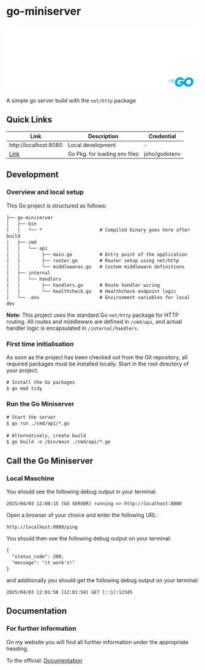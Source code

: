 # go-miniserver

![Hero Image](./artifacts/general/img/hero.jpg)

A simple go server build with the `net/http` package

## Quick Links
| Link | Description | Credential |
|------|-------------|------------|
|http://localhost:8080 | Local development | - |
|[Link](https://github.com/joho/godotenv) | Go Pkg. for loading env files | joho/godotenv |


## Development
### Overview and local setup
This Go project is structured as follows:

```
├── go-miniserver
│   ├── bin
│   │   └── *                     # Compiled binary goes here after build
│   ├── cmd
│   │   └── api
│   │        ├── main.go          # Entry point of the application
│   │        ├── router.go        # Router setup using net/http
│   │        └── middlewares.go   # Custom middleware definitions
│   ├── internal
│   │   └── handlers
│   │        ├── handlers.go      # Route handler wiring
│   │        └── healthcheck.go   # Healthcheck endpoint logic
│   └── .env                      # Environment variables for local dev
```

**Note:** 
This project uses the standard Go `net/http` package for HTTP routing.
All routes and middleware are defined in `/cmd/api`, and actual handler logic is encapsulated in `/internal/handlers`.

### First time initialisation
As soon as the project has been checked out from the Git repository, all required packages must be installed locally. Start in the root directory of your project:

```
# Install the Go packages
$ go mod tidy
```

### Run the Go Miniserver

```
# Start the server 
$ go run ./cmd/api/*.go

# Alternatively, create build
$ go build -o /bin/main ./cmd/api/*.go
```

## Call the Go Miniserver
### Local Maschine
You should see the following debug output in your terminal:

```
2025/04/03 12:00:15 [GO SERVER] running => http://localhost:8080
```
Open a browser of your choice and enter the following URL:
```
http://localhost:8080/ping
```
You should then see the following debug output on your terminal:
```
{
  "status_code": 200,
  "message": "it work's!"
}
```
and additionally you should get the following debug output on your terminal:
```
2025/04/03 12:01:58 [12:01:58] GET [::1]:12345
```

## Documentation
### For further information 

On my website you will find all further information under the appropriate heading.

To the official: [Documentation](https://github.com/joho/godotenv)